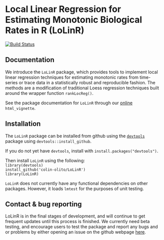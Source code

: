 # Local Linear Regression for Estimating Monotonic Biological Rates in R (LoLinR)

[![Build Status](https://travis-ci.org/colin-olito/LoLinR.png?branch=master)](https://travis-ci.org/colin-olito/LoLinR)

## Documentation

We introduce the `LoLinR` package, which provides tools to implement local linear regression techniques for estimating monotonic rates from time-series or trace data in a statistically robust and reproducible fashion. The methods are a modification of traditional Loess regression techniques built around the wrapper function `rankLocReg()`. 

See the package documentation for `LoLinR` through our [online](https://colin-olito.github.io/LoLinR/vignettes/LoLinR.html) `html_vignette`.


## Installation

The `LoLinR` package can be installed from github using the [`devtools`](https://cran.r-project.org/web/packages/devtools/index.html) package
using `devtools::install_github`.

If you do not yet have `devtools`, install with `install.packages("devtools")`.

Then install `LoLinR` using the following:  
`library(devtools)`  
`install_github('colin-olito/LoLinR')`  
`library(LoLinR)`

`LoLinR` does not currently have any functional dependencies on other packages. However, it loads `lmtest` for the purposes of unit testing.

## Contact & bug reporting

LoLinR is in the final stages of development, and will continue to get frequent updates until this process is finished. We currently need beta testing, and encourage users to test the package and report any bugs and or problems by either opening an issue on the github webpage [here](https://github.com/colin-olito/LoLinR/issues).





